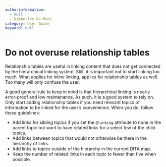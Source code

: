 ```yaml
---
authorinformation:
  - null
  - Kimberley.De.Moor
category: User Guide
keyword: null
---
```


# Do not overuse relationship tables

Relationship tables are useful in linking content that does not get connected by the hierarchical linking system. Still, it is important not to start linking too much. What applies for inline linking, applies for relationship tables as well. Too many will only confuse the user.

A good general rule to keep in mind is that hierarchical linking is nearly error-proof and low maintenance. As such, it is a good system to rely on. Only start adding relationship tables if you need relevant topics of information to be linked for the user’s convenience. When you do, follow these guidelines:

* Add links for sibling topics if you set the `@linking` attribute to none in the parent topic but want to have related links for a select few of the child topics.
* Add links between topics that would not otherwise be there in the hierarchy of links.
* Add links to topics outside of the hierarchy in the current DITA map.
* Keep the number of related links in each topic to fewer than five when possible.

